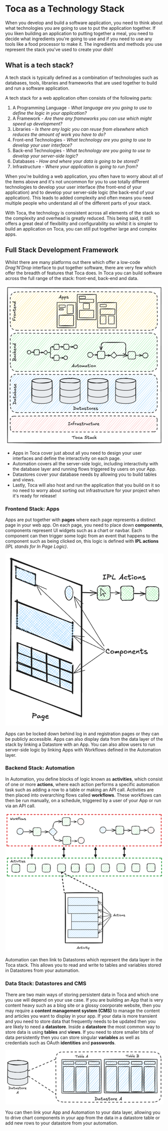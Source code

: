 # Toca as a Technology Stack

When you develop and build a software application, you need to think about what technologies you are going to use to put the application together. If you liken building an application to putting together a meal, you need to decide what ingredients you're going to use and if you need to use any tools like a food processor to make it. The ingredients and methods you use represent the stack you've used to create your dish!

## What is a tech stack?

A tech stack is typically defined as a combination of technologies such as databases, tools, libraries and frameworks that are used together to build and run a software application.

A tech stack for a web application often consists of the following parts:
1. A Programming Language - _What language are you going to use to define the logic in your application?_
2. A Framework - _Are there any frameworks you can use which might speed up development?_
3. Libraries - _Is there any logic you can reuse from elsewhere which reduces the amount of work you have to do?_
4. Front-end Technologies - _What technology are you going to use to develop your user interface?_
5. Back-end Technologies - _What technology are you going to use to develop your server-side logic?_
6. Databases - _How and where your data is going to be stored?_
7. Infrastructure - _Where your application is going to run from?_

When you're building a web application, you often have to worry about all of the items above and it's not uncommon for you to use totally different technologies to develop your user interface (the front-end of your application) and to develop your server-side logic (the back-end of your application). This leads to added complexity and often means you need multiple people who understand all of the different parts of your stack.

With Toca, the technology is consistent across all elements of the stack so the complexity and overhead is greatly reduced. This being said, it still offers a great deal of flexibility and configurability so whilst it is simpler to build an application on Toca, you can still put together large and complex apps.

## Full Stack Development Framework

Whilst there are many platforms out there which offer a low-code _Drag'N'Drop_ interface to put together software, there are very few which offer the breadth of features that Toca does. In Toca you can build software across the full range of the stack: front-end, back-end and data.

![The Toca Stack](/src/assets/book/toca_stack.png)

- Apps in Toca cover just about all you need to design your user interfaces and define the interactivity on each page.
- Automation covers all the server-side logic, including interactivity with the database layer and running flows triggered by users on your App.
- Datastores cover your database needs by allowing you to build tables and views.
- Lastly, Toca will also host and run the application that you build on it so no need to worry about sorting out infrastructure for your project when it's ready for release!


### Frontend Stack: Apps

Apps are put together with **pages** where each page represents a distinct page in your web app. On each page, you need to place down **components**, components represent UI widgets such as a chart or navbar. Each component can then trigger some logic from an event that happens to the component such as being clicked on, this logic is defined with **IPL actions** _(IPL stands for In Page Logic)_.

![Composition of an App Page](/src/assets/book/app_stack.png)

Apps can be locked down behind log in and registration pages or they can be publicly accessible. Apps can also display data from the data layer of the stack by linking a Datastore with an App. You can also allow users to run server-side logic by linking Apps with Workflows defined in the Automation layer.

### Backend Stack: Automation

In Automation, you define blocks of logic known as **activities**, which consist of one or more **actions**, where each action performs a specific automation task such as adding a row to a table or making an API call. Activities are then placed into overarching flows called **workflows**. These workflows can then be run manually, on a schedule, triggered by a user of your App or run via an API call.

![Composition of an Automation Project](/src/assets/book/automation_stack.png)

Automation can then link to Datastores which represent the data layer in the Toca stack. This allows you to read and write to tables and variables stored in Datastores from your automation.

### Data Stack: Datastores and CMS

There are two main ways of storing persistent data in Toca and which one you use will depend on your use case. If you are building an App that is very content heavy such as a blog site or a glossy coorporate website, then you may require a **content management system (CMS)** to manage the content and articles you want to display in your app. If your data is more transient and you need to store data that frequently needs to be updated then you are likely to need a **datastore**. Inside a **datastore** the most common way to store data is using **tables** and **views**. If you need to store smaller bits of data persistently then you can store singular **variables** as well as credentials such as OAuth **identities** and **passwords**.

![Composition of CMS and Datastores](/src/assets/book/datastore_cms_stack.png)

You can then link your App and Automation to your data layer, allowing you to drive chart components in your app from the data in a datastore table or add new rows to your datastore from your automation.
